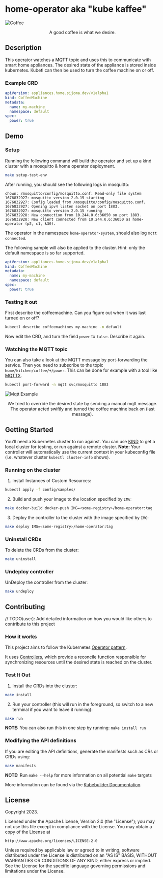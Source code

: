 # home-operator aka "kube kaffee"

![Coffee](docs/coffee.jpg)
<p style="text-align: center;">A good coffee is what we desire.</p>

## Description

This operator watches a MQTT topic and uses this to communicate with smart home appliances. The desired state of the appliance
is stored inside kubernetes. Kubetl can then be used to turn the coffee machine on or off.

### Example CRD
```yaml
apiVersion: appliances.home.sijoma.dev/v1alpha1
kind: CoffeeMachine
metadata:
  name: my-machine
  namespace: default
spec:
  power: true
```

## Demo 

### Setup
Running the following command will build the operator and set up a kind cluster with a mosquitto & home operator deployment.

```bash
make setup-test-env
```

After running, you should see the following logs in mosquitto:

```logs
chown: /mosquitto/config/mosquitto.conf: Read-only file system
1676832927: mosquitto version 2.0.15 starting
1676832927: Config loaded from /mosquitto/config/mosquitto.conf.
1676832927: Opening ipv4 listen socket on port 1883.
1676832927: mosquitto version 2.0.15 running
1676832928: New connection from 10.244.0.6:36050 on port 1883.
1676832928: New client connected from 10.244.0.6:36050 as home-operator (p2, c1, k30).
```                   

The operator in the namespace `home-operator-system`, should also log `mqtt connected`. 

The following sample will also be applied to the cluster. Hint: only the default namespace is so far supported.

```yaml
apiVersion: appliances.home.sijoma.dev/v1alpha1
kind: CoffeeMachine
metadata:
  name: my-machine
  namespace: default
spec:
  power: true
```

### Testing it out

First describe the coffeemachine. Can you figure out when it was last turned on or off?
```bash
kubectl describe coffeemachines my-machine -n default
```

Now edit the CRD, and turn the field `power` to `false`. Describe it again.


### Watching the MQTT topic

You can also take a look at the MQTT message by port-forwarding the service. 
Then you need to subscribe to the topic `home/kitchen/coffee/+/power`. This can be 
done for example with a tool like [MQTTX](https://mqttx.app/).
```bash
kubectl port-forward -n mqtt svc/mosquitto 1883
```

![Mqtt Example](docs/mqtt-topic.png)
<p style="text-align: center;">We tried to override the desired state by sending a manual mqtt message. The operator acted swiftly and turned the coffee machine back on (last message).</p>



## Getting Started
You’ll need a Kubernetes cluster to run against. You can use [KIND](https://sigs.k8s.io/kind) to get a local cluster for testing, or run against a remote cluster.
**Note:** Your controller will automatically use the current context in your kubeconfig file (i.e. whatever cluster `kubectl cluster-info` shows).

### Running on the cluster
1. Install Instances of Custom Resources:

```sh
kubectl apply -f config/samples/
```

2. Build and push your image to the location specified by `IMG`:

```sh
make docker-build docker-push IMG=<some-registry>/home-operator:tag
```

3. Deploy the controller to the cluster with the image specified by `IMG`:

```sh
make deploy IMG=<some-registry>/home-operator:tag
```

### Uninstall CRDs
To delete the CRDs from the cluster:

```sh
make uninstall
```

### Undeploy controller
UnDeploy the controller from the cluster:

```sh
make undeploy
```

## Contributing
// TODO(user): Add detailed information on how you would like others to contribute to this project

### How it works
This project aims to follow the Kubernetes [Operator pattern](https://kubernetes.io/docs/concepts/extend-kubernetes/operator/).

It uses [Controllers](https://kubernetes.io/docs/concepts/architecture/controller/),
which provide a reconcile function responsible for synchronizing resources until the desired state is reached on the cluster.

### Test It Out
1. Install the CRDs into the cluster:

```sh
make install
```

2. Run your controller (this will run in the foreground, so switch to a new terminal if you want to leave it running):

```sh
make run
```

**NOTE:** You can also run this in one step by running: `make install run`

### Modifying the API definitions
If you are editing the API definitions, generate the manifests such as CRs or CRDs using:

```sh
make manifests
```

**NOTE:** Run `make --help` for more information on all potential `make` targets

More information can be found via the [Kubebuilder Documentation](https://book.kubebuilder.io/introduction.html)

## License

Copyright 2023.

Licensed under the Apache License, Version 2.0 (the "License");
you may not use this file except in compliance with the License.
You may obtain a copy of the License at

    http://www.apache.org/licenses/LICENSE-2.0

Unless required by applicable law or agreed to in writing, software
distributed under the License is distributed on an "AS IS" BASIS,
WITHOUT WARRANTIES OR CONDITIONS OF ANY KIND, either express or implied.
See the License for the specific language governing permissions and
limitations under the License.
